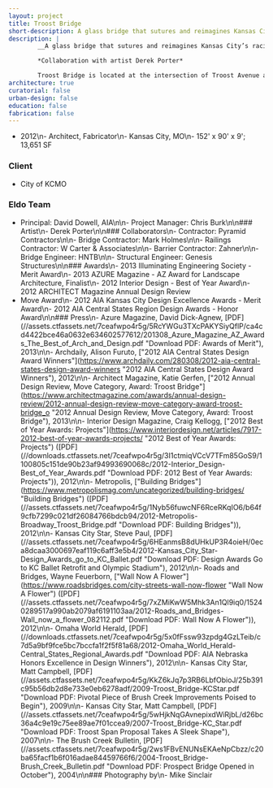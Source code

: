 ```yaml
---
layout: project
title: Troost Bridge
short-description: A glass bridge that sutures and reimagines Kansas City’s racial divide.
description: |
        __A glass bridge that sutures and reimagines Kansas City’s racial divide__

        *Collaboration with artist Derek Porter*

        Troost Bridge is located at the intersection of Troost Avenue and Brush Creek along the historic, and persisting, segregation line of Kansas City. Troost Avenue has seen both devastating poverty and incredible wealth, once rivaling downtown as the primary hub for commerce. As a result of its actionable disrepair, a new bridge was planned in conjunction with the Brush Creek Flood Control and Beautification Project. Both elegant and utilitarian, this project aimed to reanimate some of Troost Avenue’s former glory while embracing its specific and diverse cultures. Ten-feet-tall glass panels line the span of the bridge acting as an invisible guardrail. LED lighting concealed in a concrete barrier between pedestrians and vehicles illuminates the panels at night. The barrier also holds a series of stainless steel panels that fold and billow, activating artificial and natural light.
architecture: true
curatorial: false
urban-design: false
education: false
fabrication: false
---
```


- 2012\n- Architect, Fabricator\n- Kansas City, MO\n- 152' x 90' x 9';
13,651 SF 
### Client
- City of KCMO

### Eldo Team
- Principal: David
Dowell, AIA\n\n- Project Manager: Chris Burk\n\n### Artist\n- Derek Porter\n\n###
Collaborators\n- Contractor: Pyramid Contractors\n\n- Bridge Contractor: Mark
Holmes\n\n- Railings Contractor: W Carter & Associates\n\n- Barrier Contractor:
Zahner\n\n- Bridge Engineer: HNTB\n\n- Structural Engineer: Genesis Structures\n\n###
Awards\n- 2013 Illuminating Engineering Society - Merit Award\n- 2013 AZURE
Magazine - AZ Award for Landscape Architecture, Finalist\n- 2012 Interior
Design - Best of Year Award\n- 2012 ARCHITECT Magazine Annual Design Review
- Move Award\n- 2012 AIA Kansas City Design Excellence Awards - Merit Award\n-
2012 AIA Central States Region Design Awards - Honor Award\n\n### Press\n-
Azure Magazine, David Dick-Agnew, [PDF](//assets.ctfassets.net/7ceafwpo4r5g/5RcYWGu3TXcPAKYSiyQflP/ca4cd4422bce46a0632e634602577612/201308_Azure_Magazine_AZ_Awards_The_Best_of_Arch_and_Design.pdf
\"Download PDF: Awards of Merit\"), 2013\n\n- Archdaily, Alison Furuto, [\"2012
AIA Central States Design Award Winners\"](https://www.archdaily.com/280308/2012-aia-central-states-design-award-winners
\"2012 AIA Central States Design Award Winners\"), 2012\n\n- Architect Magazine,
Katie Gerfen, [\"2012 Annual Design Review, Move Category, Award: Troost Bridge\"](https://www.architectmagazine.com/awards/annual-design-review/2012-annual-design-review-move-category-award-troost-bridge_o
\"2012 Annual Design Review, Move Category, Award: Troost Bridge\"), 2013\n\n-
Interior Design Magazine, Craig Kellogg, [\"2012 Best of Year Awards: Projects\"](https://www.interiordesign.net/articles/7917-2012-best-of-year-awards-projects/
\"2012 Best of Year Awards: Projects\") ([PDF](//downloads.ctfassets.net/7ceafwpo4r5g/3I1ctmiqVCcV7TFm85GoS9/1100805c151de90b23af94993690068c/2012-Interior_Design-Best_of_Year_Awards.pdf
\"Download PDF: 2012 Best of Year Awards: Projects\")), 2012\n\n- Metropolis,
[\"Building Bridges\"](https://www.metropolismag.com/uncategorized/building-bridges/
\"Building Bridges\") ([PDF](//assets.ctfassets.net/7ceafwpo4r5g/1Nyb56fuwcNF6RceRKqIO6/b64f9cfb7299c021df26084766bdcb94/2012-Metropolis-Broadway_Troost_Bridge.pdf
\"Download PDF: Building Bridges\")), 2012\n\n- Kansas City Star, Steve Paul,
[PDF](//assets.ctfassets.net/7ceafwpo4r5g/6HEanmsB8dUHkUP3R4oieH/0eca8dcaa3000697eaf119c6aff3e5b4/2012-Kansas_City_Star-Design_Awards_go_to_KC_Ballet.pdf
\"Download PDF: Design Awards Go to KC Ballet Retrofit and Olympic Stadium\"),
2012\n\n- Roads and Bridges, Wayne Feuerborn, [\"Wall Now A Flower\"](https://www.roadsbridges.com/city-streets-wall-now-flower
\"Wall Now A Flower\") ([PDF](//assets.ctfassets.net/7ceafwpo4r5g/7xZMiKwW5Mhk3An1Ql9iq0/15240289517a990ab2079af6191103aa/2012-Roads_and_Bridges-Wall_now_a_flower_082112.pdf
\"Download PDF: Wall Now A Flower\")), 2012\n\n- Omaha World Herald, [PDF](//downloads.ctfassets.net/7ceafwpo4r5g/5x0fFssw93zpdg4GzLTeib/c7d5a9bf9fce5bc7bccfa1f2f5f81a68/2012-Omaha_World_Herald-Central_States_Regional_Awards.pdf
\"Download PDF: AIA Nebraska Honors Excellence in Design Winners\"), 2012\n\n-
Kansas City Star, Matt Campbell, [PDF](//assets.ctfassets.net/7ceafwpo4r5g/KkZ6kJq7p3RB6LbfObioJ/25b391c95b56db2d8e733e0eb6278adf/2009-Troost_Bridge-KCStar.pdf
\"Download PDF: Pivotal Piece of Brush Creek Improvements Poised to Begin\"),
2009\n\n- Kansas City Star, Matt Campbell, [PDF](//assets.ctfassets.net/7ceafwpo4r5g/5wHjkNqGAvnepixdWiRjbL/d26bc36a4c9e19c75ee89ae7f01ccea9/2007-Troost_Bridge-KC_Star.pdf
\"Download PDF: Troost Span Proposal Takes A Sleek Shape\"), 2007\n\n- The
Brush Creek Bulletin, [PDF](//assets.ctfassets.net/7ceafwpo4r5g/2ws1FBvENUNsEKAeNpCbzz/c20ba65facf1b6f016adae84459766f6/2004-Troost_Bridge-Brush_Creek_Bulletin.pdf
\"Download PDF: Prospect Bridge Opened in October\"), 2004\n\n### Photography
by\n- Mike Sinclair